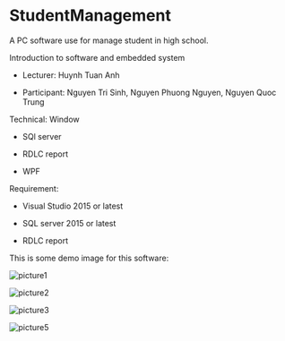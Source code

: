 # StudentManagement
A PC software use for manage student in high school. 

Introduction to software and embedded system
 
 - Lecturer: Huynh Tuan Anh
 
 - Participant: Nguyen Tri Sinh, Nguyen Phuong Nguyen, Nguyen Quoc Trung
 
 Technical: Window
 
 - SQl server
 
 - RDLC report
 
 - WPF
 
 Requirement: 
 
 - Visual Studio 2015 or latest
 
 - SQL server 2015 or latest
 
 - RDLC report 
 
This is some demo image for this software:

![picture1](https://user-images.githubusercontent.com/26301283/27990792-55f3e308-648c-11e7-997e-13ee71c04e66.png)

![picture2](https://user-images.githubusercontent.com/26301283/27990790-55f2342c-648c-11e7-9418-6d4fbe815c65.png)

![picture3](https://user-images.githubusercontent.com/26301283/27990791-55f3b374-648c-11e7-9c68-db26efe43245.png)

![picture5](https://user-images.githubusercontent.com/26301283/27990793-55f49d52-648c-11e7-9e9e-a4d3bd751caf.png)
